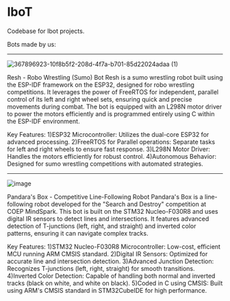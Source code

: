 # IboT
Codebase for Ibot projects.

Bots made by us:

**************
![367896923-10f8b5f2-208d-4f7a-b701-85d22024adaa (1)](https://github.com/user-attachments/assets/08cb5661-e7ff-494b-9d5d-54c151e19db8)


Resh - Robo Wrestling (Sumo) Bot
Resh is a sumo wrestling robot built using the ESP-IDF framework on the ESP32, designed for robo wrestling competitions. It leverages the power of FreeRTOS for independent, parallel control of its left and right wheel sets, ensuring quick and precise movements during combat. The bot is equipped with an L298N motor driver to power the motors efficiently and is programmed entirely using C within the ESP-IDF environment.

Key Features:
1)ESP32 Microcontroller: Utilizes the dual-core ESP32 for advanced processing.
2)FreeRTOS for Parallel operations: Separate tasks for left and right wheels to ensure fast response.
3)L298N Motor Driver: Handles the motors efficiently for robust control.
4)Autonomous Behavior: Designed for sumo wrestling competitions with automated strategies.

*************
![image](https://github.com/user-attachments/assets/2ce540c7-4a0a-493d-913a-5db3a254d530)

Pandara's Box - Competitive Line-Following Robot
Pandara's Box is a line-following robot developed for the "Search and Destroy" competition at COEP MindSpark. This bot is built on the STM32 Nucleo-F030R8 and uses digital IR sensors to detect lines and intersections. It features advanced detection of T-junctions (left, right, and straight) and inverted color patterns, ensuring it can navigate complex tracks.

Key Features:
1)STM32 Nucleo-F030R8 Microcontroller: Low-cost, efficient MCU running ARM CMSIS standard.
2)Digital IR Sensors: Optimized for accurate line and intersection detection.
3)Advanced Junction Detection: Recognizes T-junctions (left, right, straight) for smooth transitions.
4)Inverted Color Detection: Capable of handling both normal and inverted tracks (black on white, and white on black).
5)Coded in C using CMSIS: Built using ARM's CMSIS standard in STM32CubeIDE for high performance.


